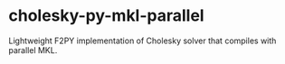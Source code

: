 # cholesky-py-mkl-parallel
Lightweight F2PY implementation of Cholesky solver that compiles with parallel MKL.
